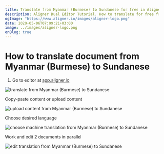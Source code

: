 ```yaml
---
title: Translate from Myanmar (Burmese) to Sundanese for free in Aligner Editor
description: Aligner Dual Editor Tutorial. How to translate for free from Myanmar (Burmese) to Sundanese. Aligner is multilingual document management platform. 
ogImage: "https://www.aligner.io/images/aligner-logo.png"
date: 2020-05-06T07:09:21+03:00
image: ../images/aligner-logo.png
onBlog: true
---
```


# How to translate document from Myanmar (Burmese) to Sundanese

1. Go to editor at [app.aligner.io](https://app.aligner.io "Aligner App web page")

![translate from Myanmar (Burmese) to Sundanese](../aligner-blank-editor.png "translate from Myanmar (Burmese) to Sundanese")

Copy-paste content or upload content

![upload content from Myanmar (Burmese) to Sundanese](../aligner-uploaded-document.png "upload content from Myanmar (Burmese) to Sundanese")

Choose desired language

![choose machine translation from Myanmar (Burmese) to Sundanese](../aligner-language-dropdown.png "choose machine translation from Myanmar (Burmese) to Sundanese")

Work and edit 2 documents in parallel

![edit translation from Myanmar (Burmese) to Sundanese](../aligner-double-sitded-editor.png "edit translation from Myanmar (Burmese) to Sundanese")

